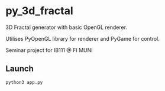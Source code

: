# py_3d_fractal
3D Fractal generator with basic OpenGL renderer.

Utilises PyOpenGL library for renderer and PyGame for control.

Seminar project for IB111 @ FI MUNI

## Launch
```
python3 app.py
```
